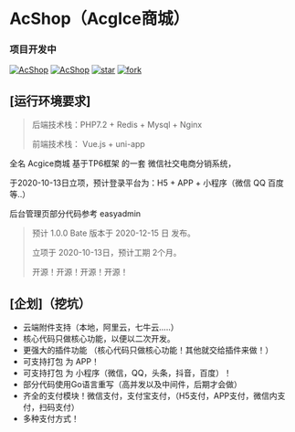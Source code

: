 # AcShop（AcgIce商城）
### 项目开发中

[![AcShop](https://img.shields.io/badge/license-AGPL--3.0-blue)](https://oauth.acgice.com)
[![AcShop](https://img.shields.io/badge/AcShop-开发中-brightgreen)](https://oauth.acgice.com)
[![star](https://gitee.com/orzice/acshop/badge/star.svg?theme=dark)](https://gitee.com/orzice/acshop/stargazers)
[![fork](https://gitee.com/orzice/acshop/badge/fork.svg?theme=dark)](https://gitee.com/orzice/acshop/members)



## [运行环境要求]

> 后端技术栈：PHP7.2 + Redis + Mysql + Nginx 
>
> 前端技术栈： Vue.js + uni-app



全名 Acgice商城 基于TP6框架 的一套 微信社交电商分销系统，

于2020-10-13日立项，预计登录平台为：H5 + APP + 小程序（微信 QQ 百度 等..）

后台管理页部分代码参考 easyadmin



> 预计 1.0.0 Bate 版本于 2020-12-15 日 发布。
>
> 立项于 2020-10-13日，预计工期 2个月。
>
> 开源！开源！开源！开源！



## [企划]（挖坑）

- 云端附件支持（本地，阿里云，七牛云.....）
- 核心代码只做核心功能，以便以二次开发。
- 更强大的插件功能 （核心代码只做核心功能！其他就交给插件来做！）
- 可支持打包 为 APP！
- 可支持打包 为 小程序（微信，QQ，头条，抖音，百度）！
- 部分代码使用Go语言重写（高并发以及中间件，后期才会做）
- 齐全的支付模块！微信支付，支付宝支付，（H5支付，APP支付，微信内支付，扫码支付）
- 多种支付方式！

